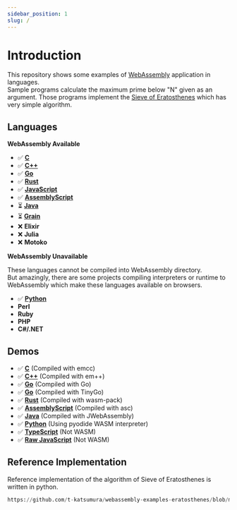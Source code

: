```yaml
---
sidebar_position: 1
slug: /
---
```


# Introduction

This repository shows some examples of [WebAssembly](https://webassembly.org/) application in languages.  
Sample programs calculate the maximum prime below "N" given as an argument. Those programs implement the [Sieve of Eratosthenes](https://en.wikipedia.org/wiki/Sieve_of_Eratosthenes) which has very simple algorithm.

## Languages

**WebAssembly Available**

-   ✅ [**C**](/category/c)
-   ✅ [**C++**](/category/c-1)
-   ✅ [**Go**](/category/go)
-   ✅ [**Rust**](/category/rust)
-   ✅ [**JavaScript**](/category/javascript)
-   ✅ [**AssemblyScript**](/category/assemblyscript)
-   ⏳ [**Java**](https://github.com/t-katsumura/webassembly-examples-eratosthenes/tree/main/java-jwebassembly)
-   ⏳ [**Grain**](https://github.com/t-katsumura/webassembly-examples-eratosthenes/tree/main/grain)
-   ❌ **Elixir**
-   ❌ **Julia**
-   ❌ **Motoko**

**WebAssembly Unavailable**

These languages cannot be compiled into WebAssembly directory.  
But amazingly, there are some projects compiling interpreters or runtime to WebAssembly which make these languages available on browsers.

-   ✅ [**Python**](https://github.com/t-katsumura/webassembly-examples-eratosthenes/tree/main/python)
-   **Perl**
-   **Ruby**
-   **PHP**
-   **C#/.NET**

## Demos

-   ✅ [**C**](pathname:///webassembly-examples-eratosthenes/demos/c/) (Compiled with emcc)
-   ✅ [**C++**](pathname:///webassembly-examples-eratosthenes/demos/cpp/) (Compiled with em++)
-   ✅ [**Go**](pathname:///webassembly-examples-eratosthenes/demos/go/) (Compiled with Go)
-   ✅ [**Go**](pathname:///webassembly-examples-eratosthenes/demos/tinygo/) (Compiled with TinyGo)
-   ✅ [**Rust**](pathname:///webassembly-examples-eratosthenes/demos/rust/) (Compiled with wasm-pack)
-   ✅ [**AssemblyScript**](pathname:///webassembly-examples-eratosthenes/demos/assemblyscript/) (Compiled with asc)
-   ✅ [**Java**](pathname:///webassembly-examples-eratosthenes/demos/java-jwebassembly/) (Compiled with JWebAssembly)
-   ✅ [**Python**](pathname:///webassembly-examples-eratosthenes/demos/python/) (Using pyodide WASM interpreter)
-   ✅ [**TypeScript**](pathname:///webassembly-examples-eratosthenes/demos/typescript/) (Not WASM)
-   ✅ [**Raw JavaScript**](pathname:///webassembly-examples-eratosthenes/demos/raw-javascript/) (Not WASM)

## Reference Implementation

Reference implementation of the algorithm of Sieve of Eratosthenes is written in python.

```python reference
https://github.com/t-katsumura/webassembly-examples-eratosthenes/blob/main/python/prime.py
```
